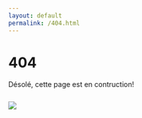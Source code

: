 ```yaml
---
layout: default
permalink: /404.html
---
```


<h1 class="center">
404 
</h1>

<div class="center">
 Désolé, cette page est en contruction!
</div>


<div class="circle-button" style="padding-top: 5%;">
      <div class="top-circle" data-sr-id="80" style="; visibility: visible;  -webkit-transform: scale(1); opacity: 1;transform: scale(1); opacity: 1;-webkit-transition: -webkit-transform 0.5s cubic-bezier(0.6, 0.2, 0.1, 1) 0s, opacity 0.5s cubic-bezier(0.6, 0.2, 0.1, 1) 0s; transition: transform 0.5s cubic-bezier(0.6, 0.2, 0.1, 1) 0s, opacity 0.5s cubic-bezier(0.6, 0.2, 0.1, 1) 0s; ">
        <a href="{{ site.baseurl }}/"><img src="{{ site.url }}/images/logos/home.png"></a>
        
  </div>
</div>
